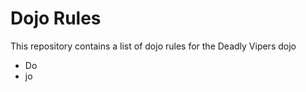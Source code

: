 Dojo Rules
==========

This repository contains a list of dojo rules for the Deadly Vipers dojo

* Do
* jo